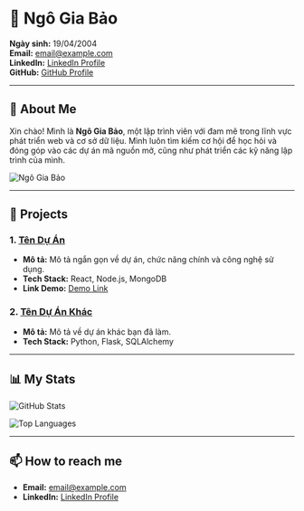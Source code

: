 # 🌱 Ngô Gia Bảo

**Ngày sinh:** 19/04/2004  
**Email:** [email@example.com](mailto:email@example.com)  
**LinkedIn:** [LinkedIn Profile](https://linkedin.com/in/username)  
**GitHub:** [GitHub Profile](https://github.com/username)

---

## 🚀 About Me

Xin chào! Mình là **Ngô Gia Bảo**, một lập trình viên với đam mê trong lĩnh vực phát triển web và cơ sở dữ liệu. Mình luôn tìm kiếm cơ hội để học hỏi và đóng góp vào các dự án mã nguồn mở, cũng như phát triển các kỹ năng lập trình của mình.

![Ngô Gia Bảo](https://github.com/username/repo-name/blob/main/images/your-image.png)

---

## 🌟 Projects

### 1. [Tên Dự Án](https://github.com/username/project)
- **Mô tả:** Mô tả ngắn gọn về dự án, chức năng chính và công nghệ sử dụng.
- **Tech Stack:** React, Node.js, MongoDB
- **Link Demo:** [Demo Link](https://demo-link.com)

### 2. [Tên Dự Án Khác](https://github.com/username/project2)
- **Mô tả:** Mô tả về dự án khác bạn đã làm.
- **Tech Stack:** Python, Flask, SQLAlchemy

---

## 📊 My Stats

![GitHub Stats](https://github-readme-stats.vercel.app/api?username=username&show_icons=true&theme=radical)

![Top Languages](https://github-readme-stats.vercel.app/api/top-langs/?username=username&layout=compact&theme=radical)

---

## 📫 How to reach me

- **Email:** [email@example.com](mailto:email@example.com)
- **LinkedIn:** [LinkedIn Profile](https://linkedin.com/in/username)
